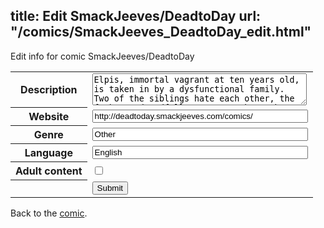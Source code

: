 title: Edit SmackJeeves/DeadtoDay
url: "/comics/SmackJeeves_DeadtoDay_edit.html"
---
Edit info for comic SmackJeeves/DeadtoDay

<form name="comic" action="http://gaepostmail.appspot.com/comic/" method="post">
<table class="comicinfo">
<tr>
<th>Description</th><td><textarea name="description" cols="40" rows="3">Elpis, immortal vagrant at ten years old, is taken in by a dysfunctional family. Two of the siblings hate each other, the father's dreadfully nervous, the mother has super strength... Yet the oddest thing is, save Elpis herself, they're all dead. And what's this about the prince of the dead going AWOL? And who's that immortal boy with the mask, running around stealing food? Add some mischievous spiritual healers, extended family complications, violence, and liaisons, and Elpis sometimes wonders if she should just up and leave again! Then, things become further complicated when she receives an ominous, glowing book...</textarea></td>
</tr>
<tr>
<th>Website</th><td><input type="text" name="url" value="http://deadtoday.smackjeeves.com/comics/" size="40"/></td>
</tr>
<tr>
<th>Genre</th><td><input type="text" name="genre" value="Other" size="40"/></td>
</tr>
<tr>
<th>Language</th><td><input type="text" name="language" value="English" size="40"/></td>
</tr>
<tr>
<th>Adult content</th><td><input type="checkbox" name="adult" value="adult" /></td>
</tr>
<tr>
<th></th><td>
<input type="hidden" name="comic" value="SmackJeeves_DeadtoDay" />
<input type="submit" name="submit" value="Submit" />
</td>
</tr>
</table>
</form>

Back to the [comic](SmackJeeves_DeadtoDay.html).
